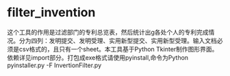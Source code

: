 # filter_invention
这个工具的作用是过滤部门的专利总览表，然后统计出g各处个人的专利完成情况。分为四列：发明提交、发明受理、实用新型提交、实用新型受理。输入文档必须是csv格式的，且只有一个sheet。本工具基于Python Tkinter制作图形界面。依赖详见import部分。打包成exe格式请使用pyinstall,命令为Python pyinstaller.py -F InvertionFilter.py
